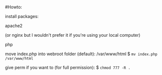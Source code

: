 #Howto:

install packages: 

apache2 

(or nginx but I wouldn't prefer it if you're using your local computer) 

php

move index.php into webroot folder (default): /var/www/html
$ `mv index.php /var/www/html`

give perm if you want to (for full permission): $ `chmod 777 -R .`
